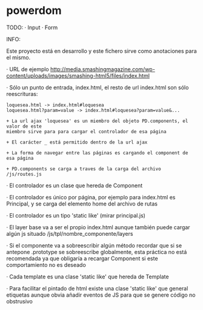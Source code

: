 powerdom
========

TODO:
	· Input
        · Form

INFO:

Este proyecto está en desarrollo y este fichero sirve como
anotaciones para el mismo.

· URL de ejemplo http://media.smashingmagazine.com/wp-content/uploads/images/smashing-html5/files/index.html

· Sólo un punto de entrada, index.html, el resto de url index.html
son sólo reescrituras:

	loquesea.html -> index.html#loquesea
	loquesea.html?param=value -> index.html#loquesea?param=value&...

	+ La url ajax 'loquesea' es un miembro del objeto PD.components, el valor de este
	miembro sirve para para cargar el controlador de esa página

	+ El carácter _ está permitido dentro de la url ajax

	+ La forma de navegar entre las páginas es cargando el component de esa página

	+ PD.components se carga a traves de la carga del archivo /js/routes.js

· El controlador es un clase que hereda de Component

· El controlador es único por página, por ejemplo para index.html es Principal,
y se carga del elemento home del archivo de rutas

· El controlador es un tipo 'static like' (mirar principal.js)

· El layer base va a ser el propio index.html aunque también puede cargar algún js
situado /js/tpl/nombre_componente/layers

· Si el componente va a sobreescribir algún método recordar que si se antepone .prototype
se sobreescribe globalmente, esta práctica no está recomendada ya que obligaría a recargar
Component si este comportamiento no es deseado

· Cada template es una clase 'static like' que hereda de Template

· Para facilitar el pintado de html existe una clase 'static like' que general etiquetas
aunque obvia añadir eventos de JS para que se genere código no obstrusivo
